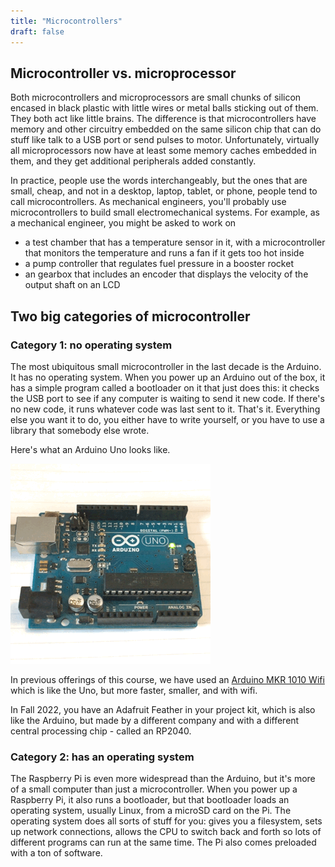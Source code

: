 ```yaml
---
title: "Microcontrollers"
draft: false
---
```


## Microcontroller vs. microprocessor

Both microcontrollers and microprocessors are small chunks of silicon encased in black plastic with little wires or metal balls sticking out of them. They both act like little brains. The difference is that microcontrollers have memory and other circuitry embedded on the same silicon chip that can do stuff like talk to a USB port or send pulses to motor. Unfortunately, virtually all microprocessors now have at least some memory caches embedded in them, and they get additional peripherals added constantly.

In practice, people use the words interchangeably, but the ones that are small, cheap, and not in a desktop, laptop, tablet, or phone, people tend to call microcontrollers. As mechanical engineers, you'll probably use microcontrollers to build small electromechanical systems. For example, as a mechanical engineer, you might be asked to work on

 * a test chamber that has a temperature sensor in it, with a microcontroller that monitors the temperature and runs a fan if it gets too hot inside
 * a pump controller that regulates fuel pressure in a booster rocket
 * an gearbox that includes an encoder that displays the velocity of the output shaft on an LCD

## Two big categories of microcontroller

### Category 1: no operating system

The most ubiquitous small microcontroller in the last decade is the Arduino. It has no operating system. When you power up an Arduino out of the box, it has a simple program called a bootloader on it that just does this: it checks the USB port to see if any computer is waiting to send it new code. If there's no new code, it runs whatever code was last sent to it. That's it. Everything else you want it to do, you either have to write yourself, or you have to use a library that somebody else wrote.

Here's what an Arduino Uno looks like.

![Arduino Uno blinking its LED](/img/arduino-uno-blink.gif)

In previous offerings of this course, we have used an [Arduino MKR 1010 Wifi](/notes/arduino-mkr-wifi-1010-hardware/) which is like the Uno, but more faster, smaller, and with wifi.

In Fall 2022, you have an Adafruit Feather in your project kit, which is also like the Arduino, but made by a different company and with a different central processing chip - called an RP2040.

### Category 2: has an operating system

The Raspberry Pi is even more widespread than the Arduino, but it's more of a small computer than just a microcontroller. When you power up a Raspberry Pi, it also runs a bootloader, but that bootloader loads an operating system, usually Linux, from a microSD card on the Pi. The operating system does all sorts of stuff for you: gives you a filesystem, sets up network connections, allows the CPU to switch back and forth so lots of different programs can run at the same time. The Pi also comes preloaded with a ton of software.
